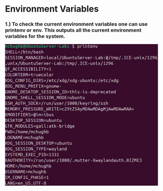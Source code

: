 # Environment Variables

### 1.) To check the current environment variables one can use printenv or env. This outputs all the current environment variables for the system.
![printenv](../images/printenv.png)
